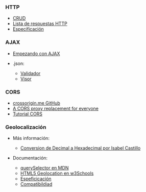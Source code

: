 ### HTTP

- [CRUD](https://www.wikiwand.com/es/CRUD)
- [Lista de respuestas HTTP](https://es.wikipedia.org/wiki/Anexo:C%C3%B3digos_de_estado_HTTP)
- [Especificación](https://tools.ietf.org/html/rfc2616#section-10)

### AJAX

- [Empezando con AJAX](https://developer.mozilla.org/en-US/docs/AJAX/Getting_Started)

- .json:
    - [Validador](https://jsonformatter.curiousconcept.com/)
    - [Visor](http://jsonviewer.stack.hu/)

### CORS

- [crossorigin.me GitHub](https://github.com/technoboy10/crossorigin.me)
- [A CORS proxy replacement for everyone](http://crossorigin.me/)
- [Tutorial CORS](http://www.html5rocks.com/en/tutorials/cors/)

 
### Geolocalización

- Más información:
    - [Conversion de Decimal a Hexadecimal por Isabel Castillo](http://isabelcastillo.com/convert-latitude-longitude-decimal-degrees) 

- Documentación:
    - [querySelector en MDN](https://developer.mozilla.org/en-US/docs/Web/API/Geolocation)
    - [HTML5 Geolocation en w3Schools](http://www.w3schools.com/html/html5_geolocation.asp)
    - [Espeficicación](http://dev.w3.org/geo/api/spec-source.html)
    - [Compatibildiad](http://caniuse.com/#feat=geolocation)